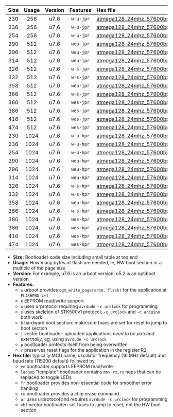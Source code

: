 |Size|Usage|Version|Features|Hex file|
|:-:|:-:|:-:|:-:|:--|
|230|256|u7.6|`w-u-jpr`|[atmega128_24mhz_57600bps_ur_vbl.hex](https://raw.githubusercontent.com/stefanrueger/urboot/main/bootloaders/atmega128/fcpu_24mhz/57600_bps/atmega128_24mhz_57600bps_ur_vbl.hex)|
|236|256|u7.6|`w-u-jpr`|[atmega128_24mhz_57600bps_lednop_ur_vbl.hex](https://raw.githubusercontent.com/stefanrueger/urboot/main/bootloaders/atmega128/fcpu_24mhz/57600_bps/atmega128_24mhz_57600bps_lednop_ur_vbl.hex)|
|254|256|u7.6|`w-u-jpr`|[atmega128_24mhz_57600bps_lednop_fr_ur_vbl.hex](https://raw.githubusercontent.com/stefanrueger/urboot/main/bootloaders/atmega128/fcpu_24mhz/57600_bps/atmega128_24mhz_57600bps_lednop_fr_ur_vbl.hex)|
|290|512|u7.6|`weu-jpr`|[atmega128_24mhz_57600bps_ee_ur_vbl.hex](https://raw.githubusercontent.com/stefanrueger/urboot/main/bootloaders/atmega128/fcpu_24mhz/57600_bps/atmega128_24mhz_57600bps_ee_ur_vbl.hex)|
|296|512|u7.6|`weu-jpr`|[atmega128_24mhz_57600bps_ee_lednop_ur_vbl.hex](https://raw.githubusercontent.com/stefanrueger/urboot/main/bootloaders/atmega128/fcpu_24mhz/57600_bps/atmega128_24mhz_57600bps_ee_lednop_ur_vbl.hex)|
|314|512|u7.6|`weu-jpr`|[atmega128_24mhz_57600bps_ee_lednop_fr_ur_vbl.hex](https://raw.githubusercontent.com/stefanrueger/urboot/main/bootloaders/atmega128/fcpu_24mhz/57600_bps/atmega128_24mhz_57600bps_ee_lednop_fr_ur_vbl.hex)|
|326|512|u7.6|`w-s-jpr`|[atmega128_24mhz_57600bps_vbl.hex](https://raw.githubusercontent.com/stefanrueger/urboot/main/bootloaders/atmega128/fcpu_24mhz/57600_bps/atmega128_24mhz_57600bps_vbl.hex)|
|332|512|u7.6|`w-s-jpr`|[atmega128_24mhz_57600bps_lednop_vbl.hex](https://raw.githubusercontent.com/stefanrueger/urboot/main/bootloaders/atmega128/fcpu_24mhz/57600_bps/atmega128_24mhz_57600bps_lednop_vbl.hex)|
|358|512|u7.6|`weu-jpr`|[atmega128_24mhz_57600bps_ee_lednop_fr_ce_ur_vbl.hex](https://raw.githubusercontent.com/stefanrueger/urboot/main/bootloaders/atmega128/fcpu_24mhz/57600_bps/atmega128_24mhz_57600bps_ee_lednop_fr_ce_ur_vbl.hex)|
|366|512|u7.6|`w-s-jpr`|[atmega128_24mhz_57600bps_lednop_fr_vbl.hex](https://raw.githubusercontent.com/stefanrueger/urboot/main/bootloaders/atmega128/fcpu_24mhz/57600_bps/atmega128_24mhz_57600bps_lednop_fr_vbl.hex)|
|380|512|u7.6|`wes-jpr`|[atmega128_24mhz_57600bps_ee_vbl.hex](https://raw.githubusercontent.com/stefanrueger/urboot/main/bootloaders/atmega128/fcpu_24mhz/57600_bps/atmega128_24mhz_57600bps_ee_vbl.hex)|
|386|512|u7.6|`wes-jpr`|[atmega128_24mhz_57600bps_ee_lednop_vbl.hex](https://raw.githubusercontent.com/stefanrueger/urboot/main/bootloaders/atmega128/fcpu_24mhz/57600_bps/atmega128_24mhz_57600bps_ee_lednop_vbl.hex)|
|416|512|u7.6|`wes-jpr`|[atmega128_24mhz_57600bps_ee_lednop_fr_vbl.hex](https://raw.githubusercontent.com/stefanrueger/urboot/main/bootloaders/atmega128/fcpu_24mhz/57600_bps/atmega128_24mhz_57600bps_ee_lednop_fr_vbl.hex)|
|474|512|u7.6|`wes-jpr`|[atmega128_24mhz_57600bps_ee_lednop_fr_ce_vbl.hex](https://raw.githubusercontent.com/stefanrueger/urboot/main/bootloaders/atmega128/fcpu_24mhz/57600_bps/atmega128_24mhz_57600bps_ee_lednop_fr_ce_vbl.hex)|
|230|1024|u7.6|`w-u-hpr`|[atmega128_24mhz_57600bps_ur.hex](https://raw.githubusercontent.com/stefanrueger/urboot/main/bootloaders/atmega128/fcpu_24mhz/57600_bps/atmega128_24mhz_57600bps_ur.hex)|
|236|1024|u7.6|`w-u-hpr`|[atmega128_24mhz_57600bps_lednop_ur.hex](https://raw.githubusercontent.com/stefanrueger/urboot/main/bootloaders/atmega128/fcpu_24mhz/57600_bps/atmega128_24mhz_57600bps_lednop_ur.hex)|
|254|1024|u7.6|`w-u-hpr`|[atmega128_24mhz_57600bps_lednop_fr_ur.hex](https://raw.githubusercontent.com/stefanrueger/urboot/main/bootloaders/atmega128/fcpu_24mhz/57600_bps/atmega128_24mhz_57600bps_lednop_fr_ur.hex)|
|290|1024|u7.6|`weu-hpr`|[atmega128_24mhz_57600bps_ee_ur.hex](https://raw.githubusercontent.com/stefanrueger/urboot/main/bootloaders/atmega128/fcpu_24mhz/57600_bps/atmega128_24mhz_57600bps_ee_ur.hex)|
|296|1024|u7.6|`weu-hpr`|[atmega128_24mhz_57600bps_ee_lednop_ur.hex](https://raw.githubusercontent.com/stefanrueger/urboot/main/bootloaders/atmega128/fcpu_24mhz/57600_bps/atmega128_24mhz_57600bps_ee_lednop_ur.hex)|
|314|1024|u7.6|`weu-hpr`|[atmega128_24mhz_57600bps_ee_lednop_fr_ur.hex](https://raw.githubusercontent.com/stefanrueger/urboot/main/bootloaders/atmega128/fcpu_24mhz/57600_bps/atmega128_24mhz_57600bps_ee_lednop_fr_ur.hex)|
|326|1024|u7.6|`w-s-hpr`|[atmega128_24mhz_57600bps.hex](https://raw.githubusercontent.com/stefanrueger/urboot/main/bootloaders/atmega128/fcpu_24mhz/57600_bps/atmega128_24mhz_57600bps.hex)|
|332|1024|u7.6|`w-s-hpr`|[atmega128_24mhz_57600bps_lednop.hex](https://raw.githubusercontent.com/stefanrueger/urboot/main/bootloaders/atmega128/fcpu_24mhz/57600_bps/atmega128_24mhz_57600bps_lednop.hex)|
|358|1024|u7.6|`weu-hpr`|[atmega128_24mhz_57600bps_ee_lednop_fr_ce_ur.hex](https://raw.githubusercontent.com/stefanrueger/urboot/main/bootloaders/atmega128/fcpu_24mhz/57600_bps/atmega128_24mhz_57600bps_ee_lednop_fr_ce_ur.hex)|
|366|1024|u7.6|`w-s-hpr`|[atmega128_24mhz_57600bps_lednop_fr.hex](https://raw.githubusercontent.com/stefanrueger/urboot/main/bootloaders/atmega128/fcpu_24mhz/57600_bps/atmega128_24mhz_57600bps_lednop_fr.hex)|
|380|1024|u7.6|`wes-hpr`|[atmega128_24mhz_57600bps_ee.hex](https://raw.githubusercontent.com/stefanrueger/urboot/main/bootloaders/atmega128/fcpu_24mhz/57600_bps/atmega128_24mhz_57600bps_ee.hex)|
|386|1024|u7.6|`wes-hpr`|[atmega128_24mhz_57600bps_ee_lednop.hex](https://raw.githubusercontent.com/stefanrueger/urboot/main/bootloaders/atmega128/fcpu_24mhz/57600_bps/atmega128_24mhz_57600bps_ee_lednop.hex)|
|416|1024|u7.6|`wes-hpr`|[atmega128_24mhz_57600bps_ee_lednop_fr.hex](https://raw.githubusercontent.com/stefanrueger/urboot/main/bootloaders/atmega128/fcpu_24mhz/57600_bps/atmega128_24mhz_57600bps_ee_lednop_fr.hex)|
|474|1024|u7.6|`wes-hpr`|[atmega128_24mhz_57600bps_ee_lednop_fr_ce.hex](https://raw.githubusercontent.com/stefanrueger/urboot/main/bootloaders/atmega128/fcpu_24mhz/57600_bps/atmega128_24mhz_57600bps_ee_lednop_fr_ce.hex)|

- **Size:** Bootloader code size including small table at top end
- **Usage:** How many bytes of flash are needed, ie, HW boot section or a multiple of the page size
- **Version:** For example, u7.6 is an urboot version, o5.2 is an optiboot version
- **Features:**
  + `w` urboot provides `pgm_write_page(sram, flash)` for the application at `FLASHEND-4+1`
  + `e` EEPROM read/write support
  + `u` uses urprotocol requiring `avrdude -c urclock` for programming
  + `s` uses skeleton of STK500v1 protocol; `-c urclock` and `-c arduino` both work
  + `h` hardware boot section: make sure fuses are set for reset to jump to boot section
  + `j` vector bootloader: uploaded applications *need to be patched externally*, eg, using `avrdude -c urclock`
  + `p` bootloader protects itself from being overwritten
  + `r` preserves reset flags for the application in the register R2
- **Hex file:** typically MCU name, oscillator frequency (16 MHz default) and baud rate (115200 default) followed by
  + `ee` bootloader supports EEPROM read/write
  + `lednop` "template" bootloader contains `mov rx,rx` nops that can be replaced to toggle LEDs
  + `fr` bootloader provides non-essential code for smoother error handing
  + `ce` bootloader provides a chip erase command
  + `ur` uses urprotocol and requires `avrdude -c urclock` for programming
  + `vbl` vector bootloader: set fuses to jump to reset, not the HW boot section
